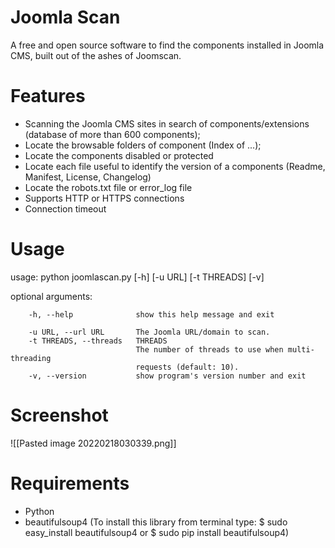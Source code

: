 # Joomla Scan
A free and open source software to find the components installed in Joomla CMS, built out of the ashes of Joomscan.

# Features
* Scanning the Joomla CMS sites in search of components/extensions (database of more than 600 components);
* Locate the browsable folders of component (Index of ...);
* Locate the components disabled or protected
* Locate each file useful to identify the version of a components (Readme, Manifest, License, Changelog)
* Locate the robots.txt file or error_log file
* Supports HTTP or HTTPS connections
* Connection timeout

# Usage

usage: python joomlascan.py [-h] [-u URL] [-t THREADS] [-v]

optional arguments:
``````
    -h, --help              show this help message and exit
 
    -u URL, --url URL       The Joomla URL/domain to scan.
    -t THREADS, --threads   THREADS
                            The number of threads to use when multi-threading
                            requests (default: 10).
    -v, --version           show program's version number and exit
``````
# Screenshot
![[Pasted image 20220218030339.png]]
# Requirements
* Python
* beautifulsoup4 (To install this library from terminal type: $ sudo easy_install beautifulsoup4 or $ sudo pip install beautifulsoup4)

